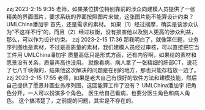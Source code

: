 zzj 2023-2-15 9:35
老师，如果某位排位特别靠前的涉众向建模人员提供了一张精美的界面图片，要求系统的界面按照图片来做，这张图片能不能算设计约束？
UMLChina潘加宇
首先，还是需求的素材。
如果（1）经过揣摩，确实是该涉众认为“不这样不行”的，而且（2）经过权衡，没有损害他以及别人更高的涉众利益，那么，可以作为设计约束。
zzj 2023-2-15 17:36
那我明白了，就像第仨题，业务序列图也是素材，不过是高质量的素材，我们建模人员经过审核，可以直接把它当工件用
UMLChina潘加宇
质量高低只是形式方面，还有内容啊，如果给的素材和愿景没有关系，质量再高也没用。
就像看病，病人拿了一张精细的肝部CT，说花了七八千块做的，结果他这次解决的问题是在别的地方，那也只能存档放一边了。
zzj 2023-2-15 17:55
老师，如果是老大自己有很好的软件方法和建模技能，然后自己提供了愿景并画业务序列图，这回能算工件了没有？
UMLChina潘加宇
把角色分开，一人可以扮演多个角色。
医生给自己看病，也要分医生角色和病人角色。
这个搞清楚了，之前提的问题，其实是不存在的。
